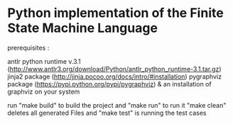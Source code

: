 Python implementation of the Finite State Machine Language
==========================================================

prerequisites : 

antlr python runtime v.3.1 (http://www.antlr3.org/download/Python/antlr_python_runtime-3.1.tar.gz)
jinja2 package (http://jinja.pocoo.org/docs/intro/#installation)
pygraphviz package (https://pypi.python.org/pypi/pygraphviz) & an installation of graphviz on your system


run "make build" to build the project and "make run" to run it
"make clean" deletes all generated Files and "make test" is running the test cases

